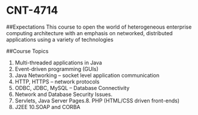 # CNT-4714

##Expectations
This course to open the world of heterogeneous enterprise computing
architecture with an emphasis on networked, distributed applications using a variety of
technologies

##Course Topics
1. Multi-threaded applications in Java
2. Event-driven programming (GUIs)
3. Java Networking – socket level application communication
4. HTTP, HTTPS – network protocols
5. ODBC, JDBC, MySQL – Database Connectivity
6. Network and Database Security Issues.
7. Servlets, Java Server Pages.8. PHP (HTML/CSS driven front-ends)
9. J2EE
10.SOAP and CORBA
